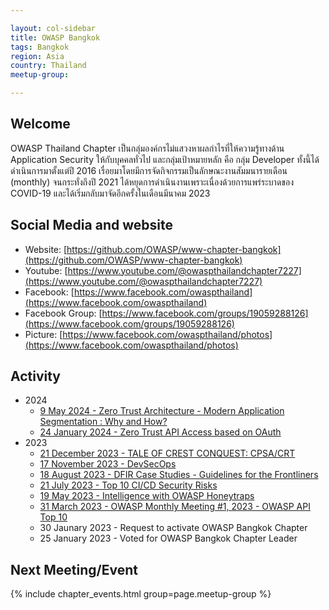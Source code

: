 ```yaml
---

layout: col-sidebar
title: OWASP Bangkok
tags: Bangkok
region: Asia
country: Thailand
meetup-group:

---
```


## Welcome
OWASP Thailand Chapter เป็นกลุ่มองค์กรไม่แสวงหาผลกำไรที่ให้ความรู้ทางด้าน Application Security ให้กับบุคคลทั่วไป และกลุ่มเป้าหมายหลัก คือ กลุ่ม Developer ทั้งนี้ได้ดำเนินการมาตั้งแต่ปี 2016 เรื่อยมาโดยมีการจัดกิจกรรมเป็นลักษณะงานสัมมนารายเดือน (monthly) จนกระทั่งถึงปี 2021 ได้หยุดการดำเนินงานเพราะเนื่องด้วยการแพร่ระบาดของ COVID-19 และได้เริ่มกลับมาจัดอีกครั้งในเดือนมีนาคม 2023

## Social Media and website
* Website: [https://github.com/OWASP/www-chapter-bangkok](https://github.com/OWASP/www-chapter-bangkok)
* Youtube: [https://www.youtube.com/@owaspthailandchapter7227](https://www.youtube.com/@owaspthailandchapter7227)
* Facebook: [https://www.facebook.com/owaspthailand](https://www.facebook.com/owaspthailand)
* Facebook Group: [https://www.facebook.com/groups/19059288126](https://www.facebook.com/groups/19059288126)
* Picture: [https://www.facebook.com/owaspthailand/photos](https://www.facebook.com/owaspthailand/photos)

## Activity
* 2024
	* [9 May 2024 - Zero Trust Architecture - Modern Application Segmentation : Why and How?](https://www.facebook.com/groups/owaspbangkok/posts/10160709833803127/)
	* [24 January 2024 - Zero Trust API Access based on OAuth](https://www.facebook.com/owaspbangkok/posts/692324423010576)
* 2023
	* [21 December 2023 - TALE OF CREST CONQUEST: CPSA/CRT](https://www.facebook.com/owaspbangkok/posts/674057134837305)
	* [17 November 2023 - DevSecOps](https://www.facebook.com/owaspbangkok/posts/655596713350014)
	* [18 August 2023 - DFIR Case Studies - Guidelines for the Frontliners](./slides/2023/2023-08-18_DFIR-Case-Studies.pdf)
	* [21 July 2023 - Top 10 CI/CD Security Risks](./slides/2023/2023-07-21_Top-10-CI-CD-Security-Risks.pdf)
	* [19 May 2023 - Intelligence with OWASP Honeytraps](./slides/2023/2023-05-19_OWASP-HoneyTraps.pdf)
	* [31 March 2023 - OWASP Monthly Meeting #1, 2023 - OWASP API Top 10](./slides/2023/2023-03-31_OWASP-API.pdf)
	* 30 Jaunary 2023 - Request to activate OWASP Bangkok Chapter
	* 25 January 2023 - Voted for OWASP Bangkok Chapter Leader

Next Meeting/Event <!-- You should keep this section as it will populate your meetup events -->
---------------------
{% include chapter_events.html group=page.meetup-group %}
